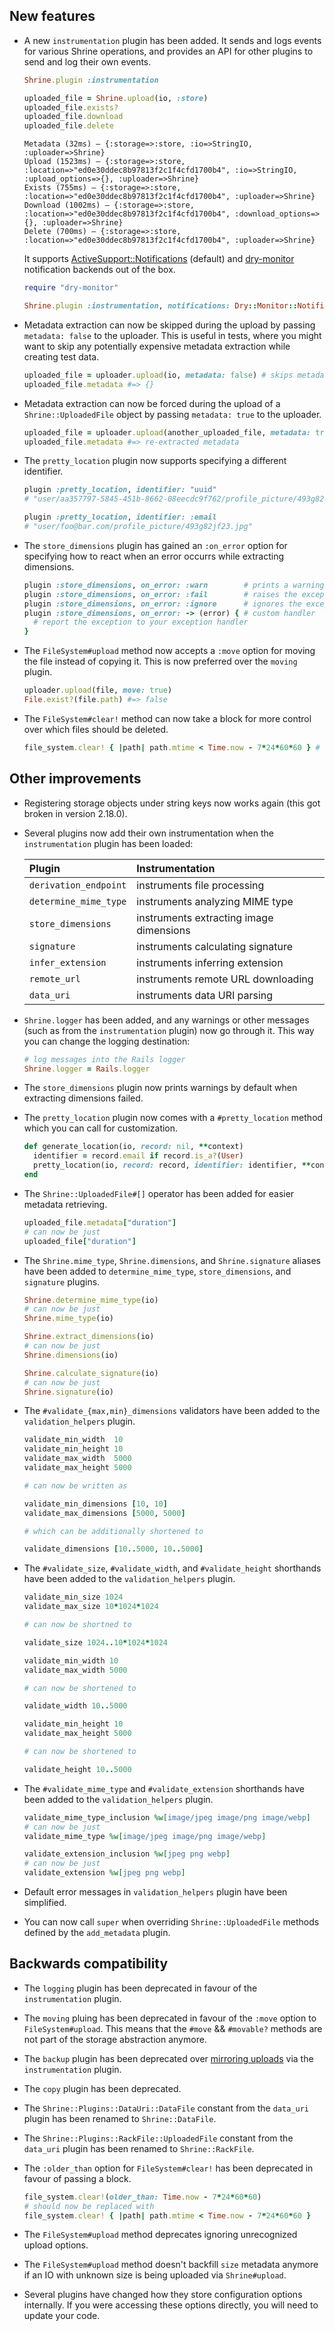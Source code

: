## New features

* A new `instrumentation` plugin has been added. It sends and logs events for
  various Shrine operations, and provides an API for other plugins to send and
  log their own events.

  ```rb
  Shrine.plugin :instrumentation

  uploaded_file = Shrine.upload(io, :store)
  uploaded_file.exists?
  uploaded_file.download
  uploaded_file.delete
  ```
  ```
  Metadata (32ms) – {:storage=>:store, :io=>StringIO, :uploader=>Shrine}
  Upload (1523ms) – {:storage=>:store, :location=>"ed0e30ddec8b97813f2c1f4cfd1700b4", :io=>StringIO, :upload_options=>{}, :uploader=>Shrine}
  Exists (755ms) – {:storage=>:store, :location=>"ed0e30ddec8b97813f2c1f4cfd1700b4", :uploader=>Shrine}
  Download (1002ms) – {:storage=>:store, :location=>"ed0e30ddec8b97813f2c1f4cfd1700b4", :download_options=>{}, :uploader=>Shrine}
  Delete (700ms) – {:storage=>:store, :location=>"ed0e30ddec8b97813f2c1f4cfd1700b4", :uploader=>Shrine}
  ```

  It supports [ActiveSupport::Notifications] (default) and [dry-monitor]
  notification backends out of the box.

  ```rb
  require "dry-monitor"

  Shrine.plugin :instrumentation, notifications: Dry::Monitor::Notifications.new(:test)
  ```

* Metadata extraction can now be skipped during the upload by passing
  `metadata: false` to the uploader. This is useful in tests, where you might
  want to skip any potentially expensive metadata extraction while creating
  test data.

  ```rb
  uploaded_file = uploader.upload(io, metadata: false) # skips metadata extraction
  uploaded_file.metadata #=> {}
  ```

* Metadata extraction can now be forced during the upload of a
  `Shrine::UploadedFile` object by passing `metadata: true` to the uploader.

  ```rb
  uploaded_file = uploader.upload(another_uploaded_file, metadata: true) # forces metadata extraction
  uploaded_file.metadata #=> re-extracted metadata
  ```

* The `pretty_location` plugin now supports specifying a different identifier.

  ```rb
  plugin :pretty_location, identifier: "uuid"
  # "user/aa357797-5845-451b-8662-08eecdc9f762/profile_picture/493g82jf23.jpg"

  plugin :pretty_location, identifier: :email
  # "user/foo@bar.com/profile_picture/493g82jf23.jpg"
  ```

* The `store_dimensions` plugin has gained an `:on_error` option for specifying
  how to react when an error occurrs while extracting dimensions.

  ```rb
  plugin :store_dimensions, on_error: :warn        # prints a warning message (default)
  plugin :store_dimensions, on_error: :fail        # raises the exception
  plugin :store_dimensions, on_error: :ignore      # ignores the exception
  plugin :store_dimensions, on_error: -> (error) { # custom handler
    # report the exception to your exception handler
  }
  ```

* The `FileSystem#upload` method now accepts a `:move` option for moving the
  file instead of copying it. This is now preferred over the `moving` plugin.

  ```rb
  uploader.upload(file, move: true)
  File.exist?(file.path) #=> false
  ```

* The `FileSystem#clear!` method can now take a block for more control over
  which files should be deleted.

  ```rb
  file_system.clear! { |path| path.mtime < Time.now - 7*24*60*60 } # delete files older than 1 week
  ```

## Other improvements

* Registering storage objects under string keys now works again (this got
  broken in version 2.18.0).

* Several plugins now add their own instrumentation when the `instrumentation`
  plugin has been loaded:

  | Plugin                | Instrumentation                         |
  | :-----                | :--------------                         |
  | `derivation_endpoint` | instruments file processing             |
  | `determine_mime_type` | instruments analyzing MIME type         |
  | `store_dimensions`    | instruments extracting image dimensions |
  | `signature`           | instruments calculating signature       |
  | `infer_extension`     | instruments inferring extension         |
  | `remote_url`          | instruments remote URL downloading      |
  | `data_uri`            | instruments data URI parsing            |

* `Shrine.logger` has been added, and any warnings or other messages (such as
  from the `instrumentation` plugin) now go through it. This way you can change
  the logging destination:

  ```rb
  # log messages into the Rails logger
  Shrine.logger = Rails.logger
  ```

* The `store_dimensions` plugin now prints warnings by default when extracting
  dimensions failed.

* The `pretty_location` plugin now comes with a `#pretty_location` method which
  you can call for customization.

  ```rb
  def generate_location(io, record: nil, **context)
    identifier = record.email if record.is_a?(User)
    pretty_location(io, record: record, identifier: identifier, **context)
  end
  ```

* The `Shrine::UploadedFile#[]` operator has been added for easier metadata
  retrieving.

  ```rb
  uploaded_file.metadata["duration"]
  # can now be just
  uploaded_file["duration"]
  ```

* The `Shrine.mime_type`, `Shrine.dimensions`, and `Shrine.signature` aliases
  have been added to `determine_mime_type`, `store_dimensions`, and `signature`
  plugins.

  ```rb
  Shrine.determine_mime_type(io)
  # can now be just
  Shrine.mime_type(io)
  ```
  ```rb
  Shrine.extract_dimensions(io)
  # can now be just
  Shrine.dimensions(io)
  ```
  ```rb
  Shrine.calculate_signature(io)
  # can now be just
  Shrine.signature(io)
  ```

* The `#validate_{max,min}_dimensions` validators have been added to the
  `validation_helpers` plugin.

  ```rb
  validate_min_width  10
  validate_min_height 10
  validate_max_width  5000
  validate_max_height 5000

  # can now be written as

  validate_min_dimensions [10, 10]
  validate_max_dimensions [5000, 5000]

  # which can be additionally shortened to

  validate_dimensions [10..5000, 10..5000]
  ```

* The `#validate_size`, `#validate_width`, and `#validate_height` shorthands
  have been added to the `validation_helpers` plugin.

  ```rb
  validate_min_size 1024
  validate_max_size 10*1024*1024

  # can now be shortned to

  validate_size 1024..10*1024*1024
  ```
  ```rb
  validate_min_width 10
  validate_max_width 5000

  # can now be shortened to

  validate_width 10..5000
  ```
  ```rb
  validate_min_height 10
  validate_max_height 5000

  # can now be shortened to

  validate_height 10..5000
  ```

* The `#validate_mime_type` and `#validate_extension` shorthands have been
  added to the `validation_helpers` plugin.

  ```rb
  validate_mime_type_inclusion %w[image/jpeg image/png image/webp]
  # can now be just
  validate_mime_type %w[image/jpeg image/png image/webp]
  ```
  ```rb
  validate_extension_inclusion %w[jpeg png webp]
  # can now be just
  validate_extension %w[jpeg png webp]
  ```

* Default error messages in `validation_helpers` plugin have been simplified.

* You can now call `super` when overriding `Shrine::UploadedFile` methods
  defined by the `add_metadata` plugin.

## Backwards compatibility

* The `logging` plugin has been deprecated in favour of the `instrumentation`
  plugin.

* The `moving` pluing has been deprecated in favour of the `:move` option to
  `FileSystem#upload`. This means that the `#move` && `#movable?` methods are
  not part of the storage abstraction anymore.

* The `backup` plugin has been deprecated over [mirroring uploads] via the
  `instrumentation` plugin.

* The `copy` plugin has been deprecated.

* The `Shrine::Plugins::DataUri::DataFile` constant from the `data_uri` plugin
  has been renamed to `Shrine::DataFile`.

* The `Shrine::Plugins::RackFile::UploadedFile` constant from the `data_uri` plugin
  has been renamed to `Shrine::RackFile`.

* The `:older_than` option for `FileSystem#clear!` has been deprecated in
  favour of passing a block.

  ```rb
  file_system.clear!(older_than: Time.now - 7*24*60*60)
  # should now be replaced with
  file_system.clear! { |path| path.mtime < Time.now - 7*24*60*60 }
  ```

* The `FileSystem#upload` method deprecates ignoring unrecognized upload
  options.

* The `FileSystem#upload` method doesn't backfill `size` metadata anymore if an
  IO with unknown size is being uploaded via `Shrine#upload`.

* Several plugins have changed how they store configuration options internally.
  If you were accessing these options directly, you will need to update your
  code.

[ActiveSupport::Notifications]: https://api.rubyonrails.org/classes/ActiveSupport/Notifications.html
[dry-monitor]: https://github.com/dry-rb/dry-monitor
[mirroring uploads]: https://github.com/shrinerb/shrine/wiki/Mirroring-Uploads
